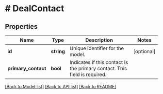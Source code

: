 # # DealContact

## Properties

Name | Type | Description | Notes
------------ | ------------- | ------------- | -------------
**id** | **string** | Unique identifier for the model. | [optional]
**primary_contact** | **bool** | Indicates if this contact is the primary contact. This field is required. |

[[Back to Model list]](../../README.md#models) [[Back to API list]](../../README.md#endpoints) [[Back to README]](../../README.md)
